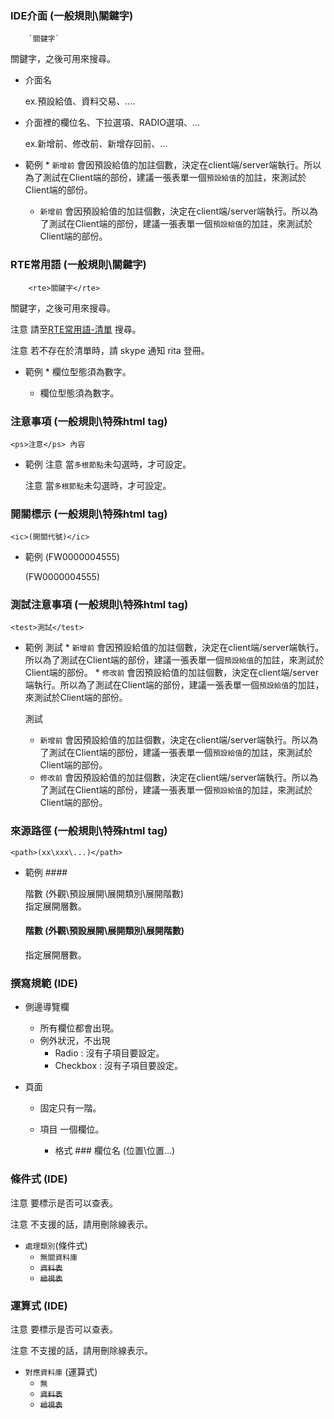 ### <div id="tag">IDE介面 <path>(一般規則\關鍵字)</path></div>
        `關鍵字`
關鍵字，之後可用來搜尋。
* 介面名

    ex.預設給值、資料交易、....

* 介面裡的欄位名、下拉選項、RADIO選項、...

    ex.新增前、修改前、新增存回前、...

* 範例
        * `新增前` 會因預設給值的加註個數，決定在client端/server端執行。所以為了測試在Client端的部份，建議一張表單一個`預設給值`的加註，來測試於Client端的部份。

    * `新增前` 會因預設給值的加註個數，決定在client端/server端執行。所以為了測試在Client端的部份，建議一張表單一個`預設給值`的加註，來測試於Client端的部份。

### <div id="tag">RTE常用語 <path>(一般規則\關鍵字)</path></div>
        <rte>關鍵字</rte>
關鍵字，之後可用來搜尋。

<ps>注意</ps> 請至[RTE常用語-清單](tag.md) 搜尋。

<ps>注意</ps> 若不存在於清單時，請 skype 通知 rita 登冊。


* 範例
        * <rte>欄位型態</rte>須為<rte>數字</rte>。

    * <rte>欄位型態</rte>須為<rte>數字</rte>。


### <div id="html_tag_ps">注意事項 <path>(一般規則\特殊html tag)</path></div>

    <ps>注意</ps> 內容 

* 範例
        <ps>注意</ps> 當`多根節點`未勾選時，才可設定。

    <ps>注意</ps> 當`多根節點`未勾選時，才可設定。

### <div id="html_tag_ic">開關標示 <path>(一般規則\特殊html tag)</path></div>

    <ic>(開關代號)</ic> 

* 範例
        <ic>(FW0000004555)</ic>

    <ic>(FW0000004555)</ic>

### <div id="html_tag_test">測試注意事項 <path>(一般規則\特殊html tag)</path></div>

    <test>測試</test>

* 範例
        <test>測試</test>
        * `新增前` 會因預設給值的加註個數，決定在client端/server端執行。所以為了測試在Client端的部份，建議一張表單一個`預設給值`的加註，來測試於Client端的部份。
        * `修改前` 會因預設給值的加註個數，決定在client端/server端執行。所以為了測試在Client端的部份，建議一張表單一個`預設給值`的加註，來測試於Client端的部份。

    <test>測試</test>
    * `新增前` 會因預設給值的加註個數，決定在client端/server端執行。所以為了測試在Client端的部份，建議一張表單一個`預設給值`的加註，來測試於Client端的部份。
    * `修改前` 會因預設給值的加註個數，決定在client端/server端執行。所以為了測試在Client端的部份，建議一張表單一個`預設給值`的加註，來測試於Client端的部份。


### <div id="html_tag_path">來源路徑 <path>(一般規則\特殊html tag)</path></div>

    <path>(xx\xxx\...)</path>

* 範例
        #### <div id="expand-level-level">階數 <path>(外觀\預設展開\展開類別\展開階數)</path></div>
        指定展開層數。

    #### <div id="expand-level-level">階數 <path>(外觀\預設展開\展開類別\展開階數)</path></div>
    指定展開層數。

### <div id="ide">撰寫規範 <path>(IDE)</path></div>
* 側邊導覽欄
    * 所有欄位都會出現。
    * 例外狀況，不出現
        * Radio : 沒有子項目要設定。
        * Checkbox : 沒有子項目要設定。

* 頁面
    * 固定只有一階。
    * 項目 
        一個欄位。

        * 格式
                ### 欄位名 <path>(位置\位置\...)</path>


### <div id="ide_valid">條件式 <path>(IDE)</path></div>
<ps>注意</ps> 要標示是否可以查表。

<ps>注意</ps> 不支援的話，請用刪除線表示。
* `處理類別`<path>(條件式)</path>
	* `無關資料庫`
	* ~~`資料表`~~
	* ~~`檢視表`~~


### <div id="ide_valid">運算式 <path>(IDE)</path></div>
<ps>注意</ps> 要標示是否可以查表。

<ps>注意</ps> 不支援的話，請用刪除線表示。
* `對應資料庫` <path>(運算式)</path>
    * `無`
    * ~~`資料表`~~
    * ~~`檢視表`~~

